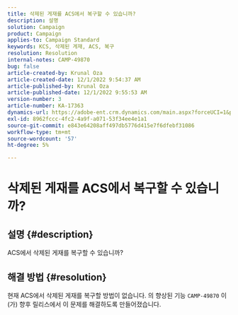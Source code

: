 ```yaml
---
title: 삭제된 게재를 ACS에서 복구할 수 있습니까?
description: 설명
solution: Campaign
product: Campaign
applies-to: Campaign Standard
keywords: KCS, 삭제된 게재, ACS, 복구
resolution: Resolution
internal-notes: CAMP-49870
bug: false
article-created-by: Krunal Oza
article-created-date: 12/1/2022 9:54:37 AM
article-published-by: Krunal Oza
article-published-date: 12/1/2022 9:55:53 AM
version-number: 3
article-number: KA-17363
dynamics-url: https://adobe-ent.crm.dynamics.com/main.aspx?forceUCI=1&pagetype=entityrecord&etn=knowledgearticle&id=2f0d6c27-5e71-ed11-9561-6045bd006a22
exl-id: 8962fccc-4fc2-4a9f-a071-53f34ee4e1a1
source-git-commit: e843e64208aff497db5776d415e7f6dfebf31086
workflow-type: tm+mt
source-wordcount: '57'
ht-degree: 5%

---
```


# 삭제된 게재를 ACS에서 복구할 수 있습니까?

## 설명 {#description}


ACS에서 삭제된 게재를 복구할 수 있습니까?


## 해결 방법 {#resolution}


현재 ACS에서 삭제된 게재를 복구할 방법이 없습니다. 의 향상된 기능 `CAMP-49870` 이(가) 향후 릴리스에서 이 문제를 해결하도록 만들어졌습니다.
